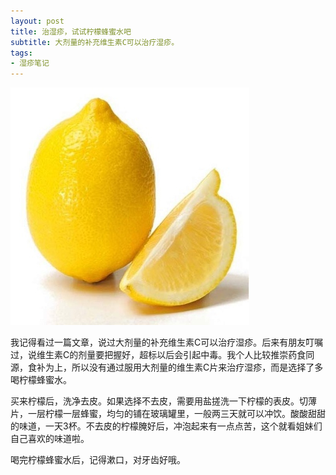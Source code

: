 ```yaml
---
layout: post
title: 治湿疹，试试柠檬蜂蜜水吧
subtitle: 大剂量的补充维生素C可以治疗湿疹。
tags:
- 湿疹笔记
---
```


![](/img/ningmeng.jpg)

我记得看过一篇文章，说过大剂量的补充维生素C可以治疗湿疹。后来有朋友叮嘱过，说维生素C的剂量要把握好，超标以后会引起中毒。我个人比较推崇药食同源，食补为上，所以没有通过服用大剂量的维生素C片来治疗湿疹，而是选择了多喝柠檬蜂蜜水。

买来柠檬后，洗净去皮。如果选择不去皮，需要用盐搓洗一下柠檬的表皮。切薄片，一层柠檬一层蜂蜜，均匀的铺在玻璃罐里，一般两三天就可以冲饮。酸酸甜甜的味道，一天3杯。不去皮的柠檬腌好后，冲泡起来有一点点苦，这个就看姐妹们自己喜欢的味道啦。

喝完柠檬蜂蜜水后，记得漱口，对牙齿好哦。


